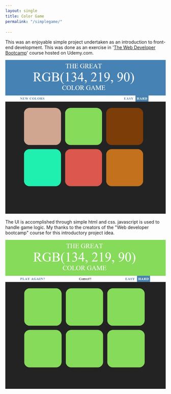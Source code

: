 ```yaml
---
layout: single
title: Color Game
permalink: "/simplegame/"

---
```

This was an enjoyable simple project undertaken as an introduction to front-end development. This was done as an exercise in '[The Web Developer Bootcamp](https://www.udemy.com/the-web-developer-bootcamp/)' course hosted on Udemy.com. 

![My helpful screenshot](/uploads/WebColorGame.jpg)

The UI is accomplished through simple html and css. javascript is used to handle game logic. My thanks to the creators of the "Web developer bootcamp" course for this introductory project idea.

![My helpful screenshot](/uploads/WebColorGame2.jpg)
